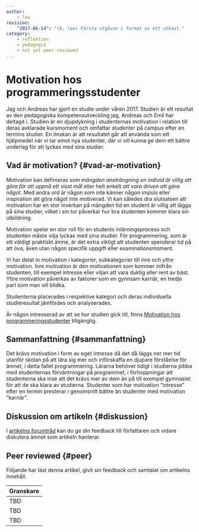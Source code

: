 ```yaml
---
author:
    - lew
revision:
    "2017-06-14": "(A, lew) Första utgåvan i format av ett utkast."
category:
    - reflektion
    - pedagogik
    - not yet peer reviewed
...
```

Motivation hos programmeringsstudenter
===================================
Jag och Andreas har gjort en studie under våren 2017. Studien är ett resultat av den pedagogiska kompetensutveckling jag, Andreas och Emil har deltagit i. Studien är en djupdykning i studenternas motivation i relation till deras avklarade kursmoment och omfattar studenter på campus efter en termins studier. En önskan är att resultatet går att använda som ett hjälpmedel när vi tar emot nya studenter, där vi vill kunna ge dem ett bättre underlag för att lyckas med sina studier. 



<!--more-->



Vad är motivation? {#vad-ar-motivation}
-----------------------
Motivation kan definieras som *mängden ansträngning en individ är villig att göra för att uppnå ett visst mål* eller helt enkelt *att vara driven att göra något*. Med andra ord är någon som inte känner någon impuls eller inspiration att göra något inte motiverad. Vi kan således dra slutsatsen att motivation har en stor inverkan på mängden tid en student är villig att lägga på sina studier, vilket i sin tur påverkar hur bra studenten kommer klara sin utbildning.  

Motivation spelar en stor roll för en students inlärningsprocess och studenten måste vilja lyckas med sina studier. För programmering, som är ett väldigt praktiskt ämne, är det extra viktigt att studenten spenderar tid på att öva, även utan någon specifik uppgift eller examinationsmoment.  

Vi har delat in motivation i kategorier, subkategorier till *inre* och *yttre* motivation. Inre motivation är den motivationen som kommer inifrån studenten, till exempel intresse eller viljan att vara duktig eller rent av bäst. Yttre motivation påverkas av faktorer som en gynnsam karriär, en tredje part som man vill blidka. 

Studenterna placerades i respektive kategori och deras individuella studieresultat jämfördes och analyserades.

Är någon intresserad av att se hur studien gick till, finns [Motivation hos programmeringsstudenter](article/pedagogik/Motivation_hos_programmeringsstudenter.pdf) tillgänglig.



Sammanfattning {#sammanfattning}
-----------------------
Det krävs motivation i form av eget intresse då det då läggs ner mer tid utanför skolan på att lära sig mer och införskaffa en djupare förståelse för ämnet, i detta fallet programmering. Lärarna behöver tidigt i studierna jobba med studenternas förväntningar på programmet, i förhoppningar att studenterna ska inse att det krävs mer av dem än på till exempel gymnasiet för att de ska klara av studierna. Studenter som har motivation “intresse” efter en termin presterar i genomsnitt bättre än studenter med motivation “karriär”. 



Diskussion om artikeln {#diskussion}
-----------------------

I [artikelns forumtråd](t/XXX) kan du ge din feedback till författaren och vidare diskutera ämnet som artikeln hanterar.



Peer reviewed {#peer}
-----------------------
Följande har läst denna artikel, givit sin feedback och samtalat om artikelns innehåll.

| Granskare |
|-----------|
|TBD |
|TBD |
|TBD |
